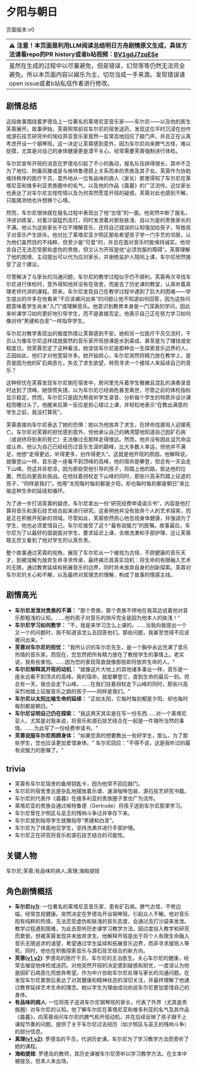 # 夕阳与朝日
页面版本:v0
 

| :warning: 注意！本页面是利用LLM阅读总结明日方舟剧情原文生成，具体方法请看repo的PR history或者b站视频：[BV1gdJ7zqESe](https://www.bilibili.com/video/BV1gdJ7zqESe/)         |
|:----------------------------|
| 虽然在生成的过程中以尽量避免，但是错误，幻觉等等仍然无法完全避免。所以本页面内容以娱乐为主，切勿当成一手来源。发现错误请open issue或者b站私信作者进行修改。|



## 剧情总结
这段故事围绕着罗德岛上一位著名的莱塔尼亚音乐家——车尔尼——以及他的医生芙蓉展开。故事伊始，芙蓉照常前往车尔尼的宿舍送药，发现这位平时沉浸在创作或源石技艺研究中的埃拉菲亚音乐家竟然一反常态地回应了敲门声，并且正在认真考虑开设一个钢琴班。这一决定让芙蓉感到意外，因为车尔尼向来脾气古怪，难以捉摸，尤其是对自己的身体健康更是漠不关心，经常需要芙蓉强制进行体检。

车尔尼宣布开班的消息在罗德岛引起了不小的轰动，报名队伍排得很长，其中不乏为了地位、附庸风雅或是与格特鲁德搭上关系而来的贵族及其子女。芙蓉作为协助维持秩序的医疗干员，意外地从一位有品味的病人（家长）那里得知了车尔尼在莱塔尼亚和维多利亚贵族圈中的名气，以及他的作品《晨暮》的广泛流传。这位家长也表达了对车尔尼古怪性情以及为何突然愿意开班的疑惑。芙蓉对此也感到不解，只能猜测他也许想换个心境。

然而，车尔尼很快就在报名过程中表现出了他“古怪”的一面。他突然中断了报名，冲进训练室，对着沙袋猛烈击打，同时发泄着对那些肤浅、自以为是的贵族家长的不满。他认为这些家长不仅不理解音乐，还将自己错误的认知强加给孩子，导致孩子对音乐产生排斥。他对比了莱塔尼亚夕照区那些希望孩子学一门手艺的邻居，认为他们虽然目的不纯粹，但至少是“可爱”的，并且在面对音乐时能保持诚实。他坦言自己无法忍受那些虚伪的贵族，但又认为开班是他“必须克服的障碍”。芙蓉理解了他的困境，主动提出可以代为应对家长，并谢绝监护人陪同上课，车尔尼欣然接受了这个建议。

尽管解决了与家长的沟通问题，车尔尼的教学过程似乎仍不顺利。芙蓉再次寻找车尔尼进行体检时，意外得知他并没有在宿舍，而是去了历史课的教室，认真听着真理老师代讲的课程。原来，车尔尼发现自己在教学过程中遇到了巨大的困难——学生提出的许多在他看来“不应该被问出来”的问题让他不知道如何回答，因为这些问题意味着学生尚未“入门”或理解音乐。他意识到教育本身是一门深奥的学问，因此来听课学习如何更好地引导学生，而不是直接否定。他表示自己正在努力学习如何像对待“黑键和白垩”一样指导学生。

车尔尼对教学表现出的极度热情让芙蓉感到不安。她和另一位医疗干员交流时，干员认为像车尔尼这样成就斐然的音乐家开班授课是水到渠成、甚至是为了赚钱或安稳度日。但芙蓉否定了这种看法，她坚信车尔尼是那种会一生探索音乐边界的人，正因如此，他们才对他宽容许多。她开始担心，车尔尼突然将精力放在教学上，是否是因为他的矿石病恶化，失去了求生欲望，转而寻求一个接班人来延续自己的音乐？

这种担忧在芙蓉发现车尔尼倒在宿舍中，房间里充斥着学生稚嫩且混乱的演奏录音时达到了顶峰。她惊慌失措，以为车尔尼已经病危甚至离世，尽管之前的体检指标显示稳定。然而，车尔尼只是因为熬夜听学生录音、分析每个学生的特质并设计课程而睡过头了。他醒来后第一反应是担心错过上课，并轻松地表示“在教出满意的学生之前，我没打算死”。

芙蓉直接向车尔尼表达了她的恐惧：她以为他放弃了求生，在拼命找接班人迎接死亡。车尔尼对芙蓉的担忧感到意外，但他承认自己的确清楚地知道自己因矿石病（或说终将到来的死亡）无法像过去那样走得很远。然而，他并没有因此诅咒命运或认命。他认为自己已经经历过音乐生涯的巅峰，比大多数人幸运，但他并不满足，他想“走得更远，听得更多，创作得更久”。这就是他开班的原因。他解释说，就像登山一样，音乐是一座看不到顶峰的高峰，他的宿命是攀登，但总有一天会走下山峰。但这并非悲凉，因为那些受他引导的孩子，将踏上他的路，抵达他的位置，然后向更高处挑战。在他拄着拐杖走下山峰的同时，那些兴高采烈踏上征途的孩子，“同样是我们”。他用“太阳每时每刻都是夕阳，却也每时每刻都是朝日”来比喻这种生命的延续和循环。

为了进一步打消芙蓉的疑虑，车尔尼拿出一份“研究经费申请请示书”，内容是他打算将音乐和源石技艺结合起来进行研究。这表明他并没有放弃个人的艺术探索，而是正在积极开拓新的领域。尽管如此，芙蓉依然担心他忽视身体健康，并强调为了学生，他也必须爱惜自己。车尔尼接受了这个“最有说服力”的医嘱。故事最后，车尔尼为了以最好的面貌面对学生，要求延迟上课，去做洗漱和手部护理，这让芙蓉既无奈又看到了他对学生的认真负责。

整个故事通过芙蓉的视角，展现了车尔尼从一个被视为古怪、不顾健康的音乐天才，到被误解为放弃生命寻求传承，最终揭示其真实动机：将生命的有限融入艺术的无限，通过教育延续和拓展音乐的边界，同时并未放弃自身的创新探索。芙蓉对车尔尼的关心和不解，以及最终对其理念的理解，构成了故事的情感主线。
## 剧情高光
*   **车尔尼发泄对贵族的不满：** "那个贵族，那个贵族不停地在我耳边说着他对音乐那粗浅的认知。......他的孩子对音乐的排斥完全是因为他本人的肤浅！"
*   **车尔尼学习如何教学：** "不，我是来学习怎么上课的。......当我向我提出一个又一个的问题时，我不知道该怎么去回答他们。那些问题，我甚至觉得不应该被问出来。"
*   **芙蓉对车尔尼的担忧：** "我所认识的车尔尼先生，是一个胸中永远充满了音乐热情的音乐家。而现在，您忽然把所有精力放在了教授学生的事情上。老实说，我有些害怕。......因为您的表现简直就像那些即将放弃生命的人。"
*   **车尔尼解释其开班的动机：** "就像这片大地上的其他诸多事业一样，音乐是一座永远看不到顶点的高峰。我的宿命，就是攀登它，直到生命的最后一刻。但总有一天，我也会走下山峰。......在我们拄着拐杖走下山峰的同时，那些兴高采烈地踏上征服音乐之路的孩子——同样是我们。"
*   **车尔尼以太阳比喻生命的延续：** "正如太阳，它每时每刻都是夕阳，却也每时每刻都是朝日。"
*   **车尔尼证明自己仍在探索：** "我这两天其实是在写一份东西......对一个莱塔尼亚人，尤其是对我来说，将音乐和源石技艺结合在一起是一件理所当然的事情。......为此写了一份经费申请书。"
*   **芙蓉说服车尔尼照顾身体：** "如果您真的想要教出一些好学生，那么，为了那些学生，您也应该更加爱惜身体。" 车尔尼回应："不得不说，这是我听过的最有说服力的医嘱了。"
## trivia
*   芙蓉有车尔尼宿舍的备用钥匙卡，因为他常不回应敲门。
*   车尔尼的宿舍里总是杂乱地摆放着乐谱、速溶咖啡包装、源石技艺研究书籍。
*   车尔尼的代表作《晨暮》在维多利亚的贵族圈子里也广为流传。
*   莱塔尼亚的贵族会通过格特鲁德（Gertrude）将孩子送到车尔尼那里学习。
*   车尔尼曾在夕照区与巫王的残响斗争过并幸存下来。
*   车尔尼提到指导学生就像指导“黑键和白垩”。
*   车尔尼为了体面地见学生，坚持洗漱并进行手部护理。
*   车尔尼正在研究将音乐和源石技艺结合的可能性。
## 关键人物
车尔尼;芙蓉;有品味的病人;真理;海帕提娅
## 角色剧情概括
-   **车尔尼([v1](../chars/char_4047_pianst.md))**: 一位著名的莱塔尼亚音乐家，患有矿石病。脾气古怪，不修边幅，经常忽视健康。突然决定在罗德岛开设钢琴班，引起众人不解。他对音乐抱有纯粹的热情，无法忍受虚伪和肤浅的音乐态度，会通过击打沙袋来发泄。教学过程遇到困难，为此去旁听历史课学习教学方法。因过度投入教学和研究而累倒，但被芙蓉发现并未放弃求生。他解释开班是出于将个人有限生命融入音乐无限追求的渴望，希望通过学生延续和拓展音乐边界，而非寻求接班人等死。同时，他也在积极探索音乐与源石技艺结合的新方向。
-   **芙蓉([v1](../chars/char_120_hibisc.md),[v2](../char_v3/char_120_hibisc.md))**: 罗德岛的医疗干员，车尔尼的主治医生。关心车尔尼的健康，经常去催促他体检或送药。对他突然开班的决定感到疑惑和担忧，一度误认为他是因矿石病恶化而放弃希望。作为中介协助车尔尼处理与家长的沟通问题。在发现车尔尼累倒后表达了对其健康和精神状态的深切关注，并最终理解了他通过教育延续艺术生命的理念。她以学生为理由成功劝说车尔尼更加爱惜自己的身体。
-   **有品味的病人**: 一位将孩子送进车尔尼钢琴班的家长，代表了外界（尤其是贵族圈）对车尔尼的认知。他了解车尔尼在莱塔尼亚和维多利亚的名气及其作品《晨暮》。向芙蓉询问车尔尼的脾气和开班动机，并在后续反映了孩子跟不上课程节奏的问题。提供了关于车尔尼过去经历（如夕照区与巫王的残响斗争）的部分信息。
-   **真理([v1](../chars/char_195_glassb.md),[v2](../char_v3/char_195_glassb.md))**: 罗德岛的干员，代讲历史课。车尔尼为了学习教学方法而旁听了她的课程。
-   **海帕提娅**: 罗德岛的教师，其历史课被车尔尼旁听以学习教学方法。在文本中被提及，但本人未出场。